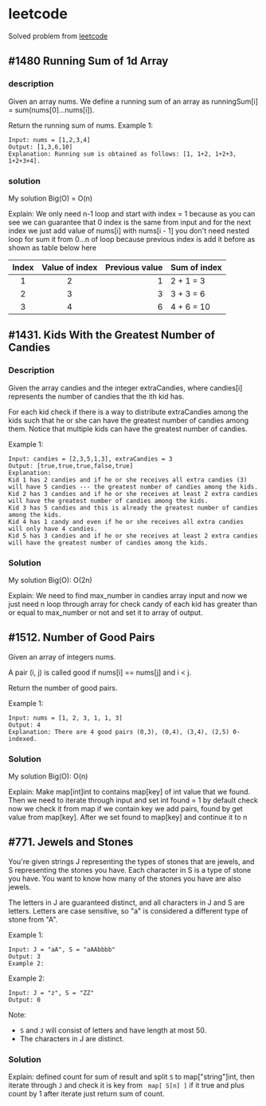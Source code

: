 # leetcode
Solved problem from [leetcode](https://www.leetcode.com)

## #1480 Running Sum of 1d Array
### description
Given an array nums. We define a running sum of an array as runningSum[i] = sum(nums[0]…nums[i]).

Return the running sum of nums.
Example 1:
```
Input: nums = [1,2,3,4]
Output: [1,3,6,10]
Explanation: Running sum is obtained as follows: [1, 1+2, 1+2+3, 1+2+3+4].
```

### solution
My solution Big(O) = O(n)

Explain: We only need n-1 loop and start with index = 1 because as you can see we can guarantee that 0 index is the same from input and for the next index we just add value of nums\[i] with nums\[i - 1] you don't need nested loop for sum it from 0...n of loop because previous index is add it before as shown as table below here

| Index   | Value of index  | Previous value | Sum of index  |
| :-----: | :-------------: | -------------: | ------------  |
| 1       | 2               | 1              | 2 + 1 = 3     |
| 2       | 3               | 3              | 3 + 3 = 6     |
| 3       | 4               | 6              | 4 + 6 = 10    |


## #1431. Kids With the Greatest Number of Candies
### Description
Given the array candies and the integer extraCandies, where candies[i] represents the number of candies that the ith kid has.

For each kid check if there is a way to distribute extraCandies among the kids such that he or she can have the greatest number of candies among them. Notice that multiple kids can have the greatest number of candies.

Example 1:
```
Input: candies = [2,3,5,1,3], extraCandies = 3
Output: [true,true,true,false,true] 
Explanation: 
Kid 1 has 2 candies and if he or she receives all extra candies (3) will have 5 candies --- the greatest number of candies among the kids. 
Kid 2 has 3 candies and if he or she receives at least 2 extra candies will have the greatest number of candies among the kids. 
Kid 3 has 5 candies and this is already the greatest number of candies among the kids. 
Kid 4 has 1 candy and even if he or she receives all extra candies will only have 4 candies. 
Kid 5 has 3 candies and if he or she receives at least 2 extra candies will have the greatest number of candies among the kids. 
```

### Solution
My solution Big(O): O(2n)

Explain: We need to find max_number in candies array input and now we just need n loop through array for check candy of each kid has greater than or equal to max_number or not and set it to array of output.

## #1512. Number of Good Pairs
Given an array of integers nums.

A pair (i, j) is called good if nums\[i] == nums\[j] and i < j.

Return the number of good pairs.

Example 1:

```
Input: nums = [1, 2, 3, 1, 1, 3]
Output: 4
Explanation: There are 4 good pairs (0,3), (0,4), (3,4), (2,5) 0-indexed.
```

### Solution
My solution Big(O): O(n)

Explain: Make map\[int]int to contains map\[key] of int value that we found. Then we need to iterate through input and set int found = 1 by default check now we check it from map if we contain key we add pairs, found by get value from map\[key]. After we set found to map\[key] and continue it to n

## #771. Jewels and Stones
You're given strings J representing the types of stones that are jewels, and S representing the stones you have.  Each character in S is a type of stone you have.  You want to know how many of the stones you have are also jewels.

The letters in J are guaranteed distinct, and all characters in J and S are letters. Letters are case sensitive, so "a" is considered a different type of stone from "A".

Example 1:
```
Input: J = "aA", S = "aAAbbbb"
Output: 3
Example 2:
```
Example 2:
```
Input: J = "z", S = "ZZ"
Output: 0
```

Note:
  - ```S``` and ```J``` will consist of letters and have length at most 50.
  - The characters in J are distinct.
  
### Solution
Explain: defined count for sum of result and split ```S``` to map\["string"]int, then iterate through ```J``` and check it is key from ``` map[ S[n] ]``` if it true and plus count by 1 after iterate just return sum of count.